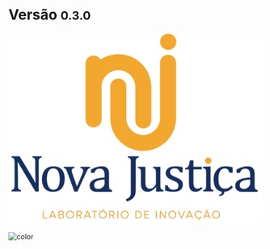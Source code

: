 # Versão <small>0.3.0</small>

<!-- background image -->
![/](bg.png)

<!-- background color -->

![color](#fff)